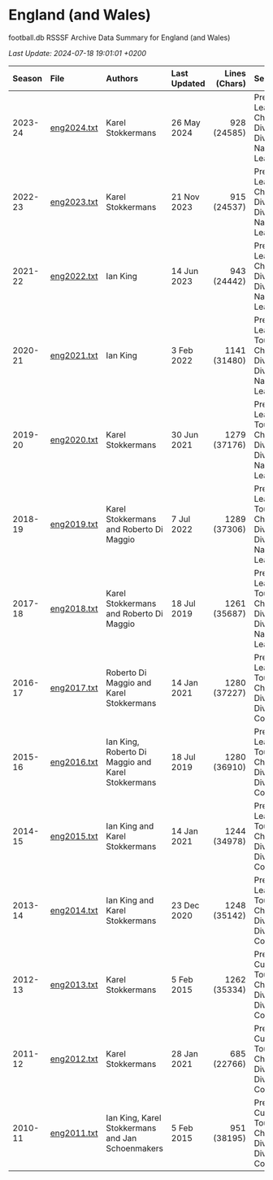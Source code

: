 
# England (and Wales)

football.db RSSSF Archive Data Summary for England (and Wales)

_Last Update: 2024-07-18 19:01:01 +0200_

| Season | File   | Authors  | Last Updated | Lines (Chars) | Sections |
| :----- | :----- | :------- | :----------- | ------------: | :------- |
| 2023-24 | [eng2024.txt](eng2024.txt) | Karel Stokkermans | 26 May 2024 | 928 (24585) | Premier League, Championship, Division 1, Division 2, National League |
| 2022-23 | [eng2023.txt](eng2023.txt) | Karel Stokkermans | 21 Nov 2023 | 915 (24537) | Premier League, Championship, Division 1, Division 2, National League |
| 2021-22 | [eng2022.txt](eng2022.txt) | Ian King | 14 Jun 2023 | 943 (24442) | Premier League, Championship, Division 1, Division 2, National League |
| 2020-21 | [eng2021.txt](eng2021.txt) | Ian King | 3 Feb 2022 | 1141 (31480) | Premier League, Cup Tournaments, Championship, Division 1, Division 2, National League |
| 2019-20 | [eng2020.txt](eng2020.txt) | Karel Stokkermans | 30 Jun 2021 | 1279 (37176) | Premier League, Cup Tournaments, Championship, Division 1, Division 2, National League |
| 2018-19 | [eng2019.txt](eng2019.txt) | Karel Stokkermans and Roberto Di Maggio | 7 Jul 2022 | 1289 (37306) | Premier League, Cup Tournaments, Championship, Division 1, Division 2, National League |
| 2017-18 | [eng2018.txt](eng2018.txt) | Karel Stokkermans and Roberto Di Maggio | 18 Jul 2019 | 1261 (35687) | Premier League, Cup Tournaments, Championship, Division 1, Division 2, National League |
| 2016-17 | [eng2017.txt](eng2017.txt) | Roberto Di Maggio and Karel Stokkermans | 14 Jan 2021 | 1280 (37227) | Premier League, Cup Tournaments, Championship, Division 1, Division 2, Conference |
| 2015-16 | [eng2016.txt](eng2016.txt) | Ian King, Roberto Di Maggio and Karel Stokkermans | 18 Jul 2019 | 1280 (36910) | Premier League, Cup Tournaments, Championship, Division 1, Division 2, Conference |
| 2014-15 | [eng2015.txt](eng2015.txt) | Ian King and Karel Stokkermans | 14 Jan 2021 | 1244 (34978) | Premier League, Cup Tournaments, Championship, Division 1, Division 2, Conference |
| 2013-14 | [eng2014.txt](eng2014.txt) | Ian King and Karel Stokkermans | 23 Dec 2020 | 1248 (35142) | Premier League, Cup Tournaments, Championship, Division 1, Division 2, Conference |
| 2012-13 | [eng2013.txt](eng2013.txt) | Karel Stokkermans | 5 Feb 2015 | 1262 (35334) | Premiership, Cup Tournaments, Championship, Division 1, Division 2, Conference |
| 2011-12 | [eng2012.txt](eng2012.txt) | Karel Stokkermans | 28 Jan 2021 | 685 (22766) | Premiership, Cup Tournaments, Championship, Division 1, Division 2, Conference |
| 2010-11 | [eng2011.txt](eng2011.txt) | Ian King, Karel Stokkermans and Jan Schoenmakers | 5 Feb 2015 | 951 (38195) | Premiership, Cup Tournaments, Championship, Division 1, Division 2, Conference |


